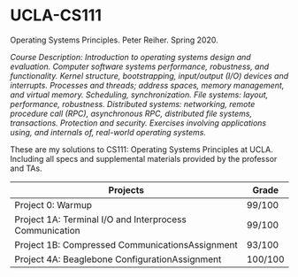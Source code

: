 # UCLA-CS111
Operating Systems Principles. Peter Reiher. Spring 2020.

*Course Description: Introduction to operating systems design and evaluation. Computer software systems performance, robustness, and functionality. Kernel structure, bootstrapping, input/output (I/O) devices and interrupts. Processes and threads; address spaces, memory management, and virtual memory. Scheduling, synchronization. File systems: layout, performance, robustness. Distributed systems: networking, remote procedure call (RPC), asynchronous RPC, distributed file systems, transactions. Protection and security. Exercises involving applications using, and internals of, real-world operating systems.*

These are my solutions to CS111: Operating Systems Principles at UCLA. Including all specs and supplemental materials provided by the professor and TAs.

Projects | Grade
-------- | -------------
Project 0: Warmup | 99/100
Project 1A: Terminal I/O and Interprocess Communication | 99/100
Project 1B: Compressed CommunicationsAssignment | 93/100
Project 4A: Beaglebone ConfigurationAssignment | 100/100
